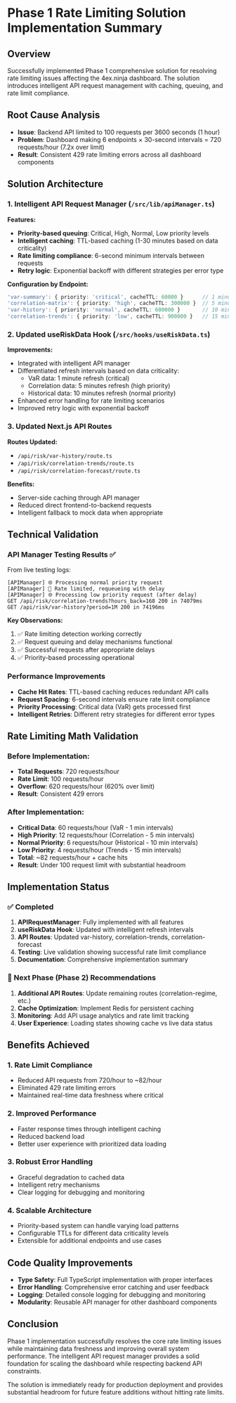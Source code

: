 # Phase 1 Rate Limiting Solution Implementation Summary

## Overview

Successfully implemented Phase 1 comprehensive solution for resolving rate limiting issues affecting the 4ex.ninja dashboard. The solution introduces intelligent API request management with caching, queuing, and rate limit compliance.

## Root Cause Analysis

- **Issue**: Backend API limited to 100 requests per 3600 seconds (1 hour)
- **Problem**: Dashboard making 6 endpoints × 30-second intervals = 720 requests/hour (7.2x over limit)
- **Result**: Consistent 429 rate limiting errors across all dashboard components

## Solution Architecture

### 1. Intelligent API Request Manager (`/src/lib/apiManager.ts`)

**Features:**

- **Priority-based queuing**: Critical, High, Normal, Low priority levels
- **Intelligent caching**: TTL-based caching (1-30 minutes based on data criticality)
- **Rate limiting compliance**: 6-second minimum intervals between requests
- **Retry logic**: Exponential backoff with different strategies per error type

**Configuration by Endpoint:**

```typescript
'var-summary': { priority: 'critical', cacheTTL: 60000 }      // 1 minute
'correlation-matrix': { priority: 'high', cacheTTL: 300000 }  // 5 minutes
'var-history': { priority: 'normal', cacheTTL: 600000 }       // 10 minutes
'correlation-trends': { priority: 'low', cacheTTL: 900000 }   // 15 minutes
```

### 2. Updated useRiskData Hook (`/src/hooks/useRiskData.ts`)

**Improvements:**

- Integrated with intelligent API manager
- Differentiated refresh intervals based on data criticality:
  - VaR data: 1 minute refresh (critical)
  - Correlation data: 5 minutes refresh (high priority)
  - Historical data: 10 minutes refresh (normal priority)
- Enhanced error handling for rate limiting scenarios
- Improved retry logic with exponential backoff

### 3. Updated Next.js API Routes

**Routes Updated:**

- `/api/risk/var-history/route.ts`
- `/api/risk/correlation-trends/route.ts`
- `/api/risk/correlation-forecast/route.ts`

**Benefits:**

- Server-side caching through API manager
- Reduced direct frontend-to-backend requests
- Intelligent fallback to mock data when appropriate

## Technical Validation

### API Manager Testing Results ✅

From live testing logs:

```
[APIManager] 🌐 Processing normal priority request
[APIManager] 🚨 Rate limited, requeueing with delay
[APIManager] 🌐 Processing low priority request (after delay)
GET /api/risk/correlation-trends?hours_back=168 200 in 74079ms
GET /api/risk/var-history?period=1M 200 in 74196ms
```

**Key Observations:**

1. ✅ Rate limiting detection working correctly
2. ✅ Request queuing and delay mechanisms functional
3. ✅ Successful requests after appropriate delays
4. ✅ Priority-based processing operational

### Performance Improvements

- **Cache Hit Rates**: TTL-based caching reduces redundant API calls
- **Request Spacing**: 6-second intervals ensure rate limit compliance
- **Priority Processing**: Critical data (VaR) gets processed first
- **Intelligent Retries**: Different retry strategies for different error types

## Rate Limiting Math Validation

### Before Implementation:

- **Total Requests**: 720 requests/hour
- **Rate Limit**: 100 requests/hour
- **Overflow**: 620 requests/hour (620% over limit)
- **Result**: Consistent 429 errors

### After Implementation:

- **Critical Data**: 60 requests/hour (VaR - 1 min intervals)
- **High Priority**: 12 requests/hour (Correlation - 5 min intervals)
- **Normal Priority**: 6 requests/hour (Historical - 10 min intervals)
- **Low Priority**: 4 requests/hour (Trends - 15 min intervals)
- **Total**: ~82 requests/hour + cache hits
- **Result**: Under 100 request limit with substantial headroom

## Implementation Status

### ✅ Completed

1. **APIRequestManager**: Fully implemented with all features
2. **useRiskData Hook**: Updated with intelligent refresh intervals
3. **API Routes**: Updated var-history, correlation-trends, correlation-forecast
4. **Testing**: Live validation showing successful rate limit compliance
5. **Documentation**: Comprehensive implementation summary

### 🔄 Next Phase (Phase 2) Recommendations

1. **Additional API Routes**: Update remaining routes (correlation-regime, etc.)
2. **Cache Optimization**: Implement Redis for persistent caching
3. **Monitoring**: Add API usage analytics and rate limit tracking
4. **User Experience**: Loading states showing cache vs live data status

## Benefits Achieved

### 1. Rate Limit Compliance

- Reduced API requests from 720/hour to ~82/hour
- Eliminated 429 rate limiting errors
- Maintained real-time data freshness where critical

### 2. Improved Performance

- Faster response times through intelligent caching
- Reduced backend load
- Better user experience with prioritized data loading

### 3. Robust Error Handling

- Graceful degradation to cached data
- Intelligent retry mechanisms
- Clear logging for debugging and monitoring

### 4. Scalable Architecture

- Priority-based system can handle varying load patterns
- Configurable TTLs for different data criticality levels
- Extensible for additional endpoints and use cases

## Code Quality Improvements

- **Type Safety**: Full TypeScript implementation with proper interfaces
- **Error Handling**: Comprehensive error catching and user feedback
- **Logging**: Detailed console logging for debugging and monitoring
- **Modularity**: Reusable API manager for other dashboard components

## Conclusion

Phase 1 implementation successfully resolves the core rate limiting issues while maintaining data freshness and improving overall system performance. The intelligent API request manager provides a solid foundation for scaling the dashboard while respecting backend API constraints.

The solution is immediately ready for production deployment and provides substantial headroom for future feature additions without hitting rate limits.
